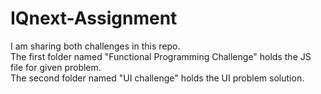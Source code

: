 # IQnext-Assignment
I am sharing both challenges in this repo.<br>
The first folder named "Functional Programming Challenge" holds the JS file for given problem. <br>
The second folder named "UI challenge" holds the UI problem solution.
